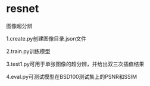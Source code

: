# resnet
图像超分辨

1.create.py创建图像目录.json文件

2.train.py训练模型

3.test1.py可用于单张图像的超分辨，并给出双三次插值结果

4.eval.py可测试模型在BSD100测试集上的PSNR和SSIM
